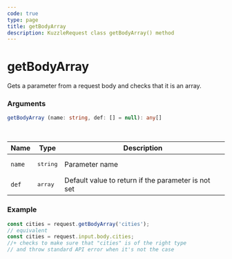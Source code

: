 ```yaml
---
code: true
type: page
title: getBodyArray
description: KuzzleRequest class getBodyArray() method
---
```


# getBodyArray

<SinceBadge version="auto-version" />

Gets a parameter from a request body and checks that it is an array.

### Arguments

```ts
getBodyArray (name: string, def: [] = null): any[]
```

</br>

| Name   | Type              | Description    |
|--------|-------------------|----------------|
| `name` | <pre>string</pre> | Parameter name |
| `def` | <pre>array</pre> | Default value to return if the parameter is not set |


### Example

```ts
const cities = request.getBodyArray('cities');
// equivalent
const cities = request.input.body.cities;
//+ checks to make sure that "cities" is of the right type
// and throw standard API error when it's not the case
```
